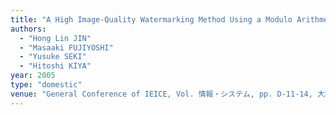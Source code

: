 ```yaml
---
title: "A High Image-Quality Watermarking Method Using a Modulo Arithmetic"
authors:
  - "Hong Lin JIN"
  - "Masaaki FUJIYOSHI"
  - "Yusuke SEKI"
  - "Hitoshi KIYA"
year: 2005
type: "domestic"
venue: "General Conference of IEICE, Vol. 情報・システム, pp. D-11-14, 大阪府豊中市, 2005-03-21."
---
```

